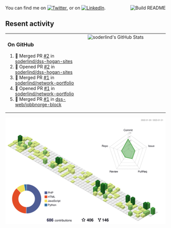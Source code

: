 
<a href="https://github.com/soderlind/soderlind/actions"><img src="https://github.com/soderlind/soderlind/workflows/Build%20README/badge.svg" align="right" alt="Build README"></a>

<!-- Actual text -->
You can find me on [![Twitter][1.2]][1], or on [![LinkedIn][2.2]][2].

<!-- Icons -->

[1.2]: http://i.imgur.com/wWzX9uB.png (twitter icon without padding)
[2.2]: https://raw.githubusercontent.com/MartinHeinz/MartinHeinz/master/linkedin-3-16.png (LinkedIn icon without padding)

<!-- Links to your social media accounts -->

[1]: https://twitter.com/soderlind
[2]: https://www.linkedin.com/in/soderlind/

## Resent activity

<table width="100%" border="0"><tr><td width="49%">

### On GitHub

<!--START_SECTION:activity-->
1. 🎉 Merged PR [#2](https://github.com/soderlind/dss-hogan-sites/pull/2) in [soderlind/dss-hogan-sites](https://github.com/soderlind/dss-hogan-sites)
2. 💪 Opened PR [#2](https://github.com/soderlind/dss-hogan-sites/pull/2) in [soderlind/dss-hogan-sites](https://github.com/soderlind/dss-hogan-sites)
3. 🎉 Merged PR [#1](https://github.com/soderlind/network-portfolio/pull/1) in [soderlind/network-portfolio](https://github.com/soderlind/network-portfolio)
4. 💪 Opened PR [#1](https://github.com/soderlind/network-portfolio/pull/1) in [soderlind/network-portfolio](https://github.com/soderlind/network-portfolio)
5. 🎉 Merged PR [#1](https://github.com/dss-web/jobbnorge-block/pull/1) in [dss-web/jobbnorge-block](https://github.com/dss-web/jobbnorge-block)
<!--END_SECTION:activity-->
  </td>
<td width="49%" valign="top">
  <img   alt="soderlind's GitHub Stats" src="https://awesome-github-stats.azurewebsites.net/user-stats/soderlind?cardType=level-alternate&Title=FFFFFF&Border=FFFFFF" />
</td></tr></table>


![](./profile-3d-contrib/profile-green-animate.svg)


